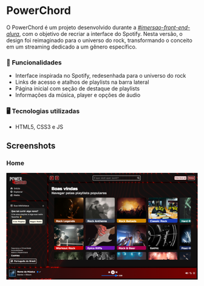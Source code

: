 # PowerChord 
O PowerChord é um projeto desenvolvido durante a _[#imersao-front-end-alura](https://www.alura.com.br/)_, com o objetivo de recriar a interface do Spotify. Nesta versão, o design foi reimaginado para o universo do rock, transformando o conceito em um streaming dedicado a um gênero específico.

### 🎸 Funcionalidades
- Interface inspirada no Spotify, redesenhada para o universo do rock
- Links de acesso e atalhos de playlists na barra lateral
- Página inicial com seção de destaque de playlists
- Informações da música, player e opções de áudio

### 🖥️ Tecnologias utilizadas
- HTML5, CSS3 e JS

## Screenshots
<div>
    <h3>Home</h3>
    <img width="600" src="/assets/screenshots/home.png" />
</div>